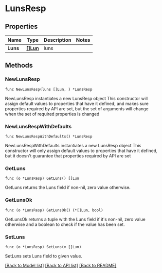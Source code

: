 # LunsResp

## Properties

Name | Type | Description | Notes
------------ | ------------- | ------------- | -------------
**Luns** | [**[]Lun**](Lun.md) | luns | 

## Methods

### NewLunsResp

`func NewLunsResp(luns []Lun, ) *LunsResp`

NewLunsResp instantiates a new LunsResp object
This constructor will assign default values to properties that have it defined,
and makes sure properties required by API are set, but the set of arguments
will change when the set of required properties is changed

### NewLunsRespWithDefaults

`func NewLunsRespWithDefaults() *LunsResp`

NewLunsRespWithDefaults instantiates a new LunsResp object
This constructor will only assign default values to properties that have it defined,
but it doesn't guarantee that properties required by API are set

### GetLuns

`func (o *LunsResp) GetLuns() []Lun`

GetLuns returns the Luns field if non-nil, zero value otherwise.

### GetLunsOk

`func (o *LunsResp) GetLunsOk() (*[]Lun, bool)`

GetLunsOk returns a tuple with the Luns field if it's non-nil, zero value otherwise
and a boolean to check if the value has been set.

### SetLuns

`func (o *LunsResp) SetLuns(v []Lun)`

SetLuns sets Luns field to given value.



[[Back to Model list]](../README.md#documentation-for-models) [[Back to API list]](../README.md#documentation-for-api-endpoints) [[Back to README]](../README.md)


